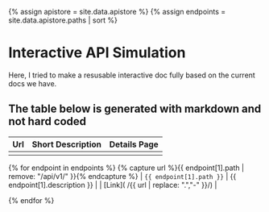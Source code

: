 {% assign apistore = site.data.apistore %}
{% assign endpoints = site.data.apistore.paths | sort %}
<!-- {{ endpoints }} -->
# Interactive API Simulation

Here, I tried to make a resusable interactive doc fully based on the current docs we have.

## The table below is generated with markdown and not hard coded

| Url | Short Description | Details Page |
| :--- | :--- | :--- |
| | | |
{% for endpoint in endpoints %}
{% capture url %}{{ endpoint[1].path | remove: "/api/v1/" }}{% endcapture %}
| `{{ endpoint[1].path }}` | {{ endpoint[1].description }} | | [Link]( /{{ url | replace: ".","-" }}/) |

{% endfor %}
